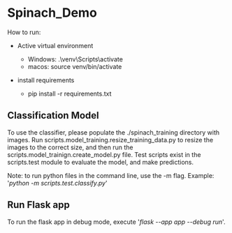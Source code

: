 # Spinach_Demo

How to run:
 - Active virtual environment
    - Windows: .\venv\Scripts\activate
    - macos: source venv/bin/activate

 - install requirements
    - pip install -r requirements.txt

## Classification Model
To use the classifier, please populate the ./spinach_training directory with images. Run scripts.model_training.resize_training_data.py to resize the images to the correct size, and then run the scripts.model_trainign.create_model.py file. Test scripts exist in the scripts.test module to evaluate the model, and make predictions.

Note: to run python files in the command line, use the -m flag. Example: '*python -m scripts.test.classify.py*'

## Run Flask app
To run the flask app in debug mode, execute '*flask --app app --debug run*'.